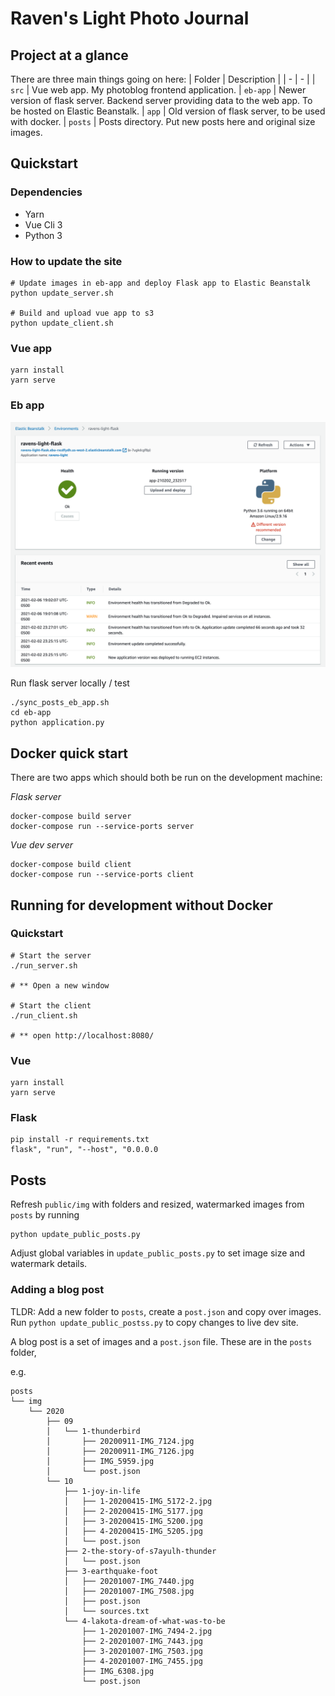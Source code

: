 # Raven's Light Photo Journal

## Project at a glance

There are three main things going on here:
| Folder | Description |
| - | - |
| `src` | Vue web app. My photoblog frontend application.
| `eb-app` |  Newer version of flask server. Backend server providing data to the web app. To be hosted on Elastic Beanstalk.
| `app` |  Old version of flask server, to be used with docker.
| `posts` | Posts directory. Put new posts here and original size images.

## Quickstart

### Dependencies

- Yarn
- Vue Cli 3
- Python 3

### How to update the site
```
# Update images in eb-app and deploy Flask app to Elastic Beanstalk
python update_server.sh 

# Build and upload vue app to s3
python update_client.sh
```

### Vue app

```
yarn install
yarn serve
```

### Eb app

![](docs/eb_app_example.png)

Run flask server locally / test
```
./sync_posts_eb_app.sh
cd eb-app
python application.py
```



## Docker quick start

There are two apps which should both be run on the development machine:

*Flask server*
```
docker-compose build server
docker-compose run --service-ports server
```

*Vue dev server*
```
docker-compose build client
docker-compose run --service-ports client
```

## Running for development without Docker

### Quickstart

```
# Start the server
./run_server.sh

# ** Open a new window

# Start the client
./run_client.sh

# ** open http://localhost:8080/
```

### Vue
```
yarn install
yarn serve
```


### Flask
```
pip install -r requirements.txt
flask", "run", "--host", "0.0.0.0
```

## Posts

Refresh `public/img` with folders and resized, watermarked images from `posts` by running
```
python update_public_posts.py
```

Adjust global variables in `update_public_posts.py` to set image size and watermark details.

### Adding a blog post

TLDR: Add a new folder to `posts`, create a `post.json` and copy over images. Run `python update_public_postss.py` to copy changes to live dev site.

A blog post is a set of images and a `post.json` file. These are in the `posts` folder,

e.g.

```
posts
└── img
    └── 2020
        ├── 09
        │   └── 1-thunderbird
        │       ├── 20200911-IMG_7124.jpg
        │       ├── 20200911-IMG_7126.jpg
        │       ├── IMG_5959.jpg
        │       └── post.json
        └── 10
            ├── 1-joy-in-life
            │   ├── 1-20200415-IMG_5172-2.jpg
            │   ├── 2-20200415-IMG_5177.jpg
            │   ├── 3-20200415-IMG_5200.jpg
            │   ├── 4-20200415-IMG_5205.jpg
            │   └── post.json
            ├── 2-the-story-of-s7ayulh-thunder
            │   └── post.json
            ├── 3-earthquake-foot
            │   ├── 20201007-IMG_7440.jpg
            │   ├── 20201007-IMG_7508.jpg
            │   ├── post.json
            │   └── sources.txt
            └── 4-lakota-dream-of-what-was-to-be
                ├── 1-20201007-IMG_7494-2.jpg
                ├── 2-20201007-IMG_7443.jpg
                ├── 3-20201007-IMG_7503.jpg
                ├── 4-20201007-IMG_7455.jpg
                ├── IMG_6308.jpg
                └── post.json
```
